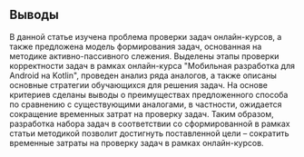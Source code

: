 ## Выводы
В данной статье изучена проблема проверки задач онлайн-курсов, а также предложена модель формирования задач, основанная на методике активно-пассивного слежения. Выделены этапы проверки корректности задач в рамках онлайн-курса "Мобильная разработка для Android на Kotlin", проведен анализ ряда аналогов, а также описаны основные стратегии обучающихся для решения задач. На основе критериев сделаны выводы о преимуществах предложенного способа по сравнению с существующими аналогами, в частности, ожидается сокращение временных затрат на проверку задач. Таким образом, разработка набора задач в соответствии со сформированной в рамках статьи методикой позволит достигнуть поставленной цели – сократить временные затраты на проверку задач в рамках онлайн-курсов.